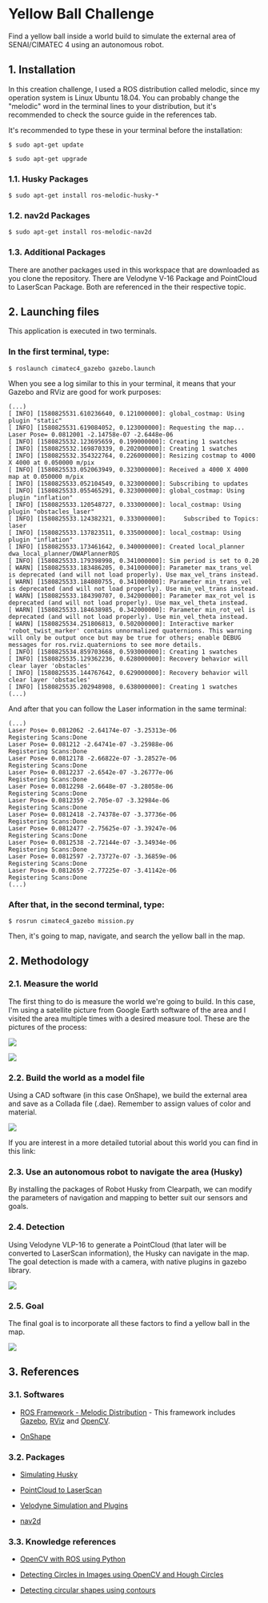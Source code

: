 # Yellow Ball Challenge

Find a yellow ball inside a world build to simulate the external area of SENAI/CIMATEC 4 using an autonomous robot.

## 1. Installation

In this creation challenge, I used a ROS distribution called melodic, since my operation system is Linux Ubuntu 18.04. You can probably change the "melodic" word in the terminal lines to your distribution, but it's recommended to check the source guide in the references tab.

It's recommended to type these in your terminal before the installation:

`$ sudo apt-get update`

`$ sudo apt-get upgrade`

### 1.1. Husky Packages

`$ sudo apt-get install ros-melodic-husky-*`

### 1.2. nav2d Packages

`$ sudo apt-get install ros-melodic-nav2d`

### 1.3. Additional Packages

There are another packages used in this workspace that are downloaded as you clone the repository. There are Velodyne V-16 Package and PointCloud to LaserScan Package. Both are referenced in the their respective topic.

## 2. Launching files

This application is executed in two terminals.

### In the first terminal, type:

`$ roslaunch cimatec4_gazebo gazebo.launch`

When you see a log similar to this in your terminal, it means that your Gazebo and RViz are good for work purposes:

```
(...)
[ INFO] [1580825531.610236640, 0.121000000]: global_costmap: Using plugin "static"
[ INFO] [1580825531.619084052, 0.123000000]: Requesting the map...
Laser Pose= 0.0812001 -2.14758e-07 -2.6448e-06
[ INFO] [1580825532.123695659, 0.199000000]: Creating 1 swatches
[ INFO] [1580825532.169870339, 0.202000000]: Creating 1 swatches
[ INFO] [1580825532.354322764, 0.226000000]: Resizing costmap to 4000 X 4000 at 0.050000 m/pix
[ INFO] [1580825533.052063949, 0.323000000]: Received a 4000 X 4000 map at 0.050000 m/pix
[ INFO] [1580825533.052104549, 0.323000000]: Subscribing to updates
[ INFO] [1580825533.055465291, 0.323000000]: global_costmap: Using plugin "inflation"
[ INFO] [1580825533.120548727, 0.333000000]: local_costmap: Using plugin "obstacles_laser"
[ INFO] [1580825533.124382321, 0.333000000]:     Subscribed to Topics: laser
[ INFO] [1580825533.137823511, 0.335000000]: local_costmap: Using plugin "inflation"
[ INFO] [1580825533.173461642, 0.340000000]: Created local_planner dwa_local_planner/DWAPlannerROS
[ INFO] [1580825533.179398998, 0.341000000]: Sim period is set to 0.20
[ WARN] [1580825533.183486205, 0.341000000]: Parameter max_trans_vel is deprecated (and will not load properly). Use max_vel_trans instead.
[ WARN] [1580825533.184080755, 0.341000000]: Parameter min_trans_vel is deprecated (and will not load properly). Use min_vel_trans instead.
[ WARN] [1580825533.184390707, 0.342000000]: Parameter max_rot_vel is deprecated (and will not load properly). Use max_vel_theta instead.
[ WARN] [1580825533.184638985, 0.342000000]: Parameter min_rot_vel is deprecated (and will not load properly). Use min_vel_theta instead.
[ WARN] [1580825534.251806813, 0.502000000]: Interactive marker 'robot_twist_marker' contains unnormalized quaternions. This warning will only be output once but may be true for others; enable DEBUG messages for ros.rviz.quaternions to see more details.
[ INFO] [1580825534.859703668, 0.593000000]: Creating 1 swatches
[ INFO] [1580825535.129362236, 0.628000000]: Recovery behavior will clear layer 'obstacles'
[ INFO] [1580825535.144767642, 0.629000000]: Recovery behavior will clear layer 'obstacles'
[ INFO] [1580825535.202948908, 0.638000000]: Creating 1 swatches
(...)
```

And after that you can follow the Laser information in the same terminal:

```
(...)
Laser Pose= 0.0812062 -2.64174e-07 -3.25313e-06
Registering Scans:Done
Laser Pose= 0.081212 -2.64741e-07 -3.25988e-06
Registering Scans:Done
Laser Pose= 0.0812178 -2.66822e-07 -3.28527e-06
Registering Scans:Done
Laser Pose= 0.0812237 -2.6542e-07 -3.26777e-06
Registering Scans:Done
Laser Pose= 0.0812298 -2.6648e-07 -3.28058e-06
Registering Scans:Done
Laser Pose= 0.0812359 -2.705e-07 -3.32984e-06
Registering Scans:Done
Laser Pose= 0.0812418 -2.74378e-07 -3.37736e-06
Registering Scans:Done
Laser Pose= 0.0812477 -2.75625e-07 -3.39247e-06
Registering Scans:Done
Laser Pose= 0.0812538 -2.72144e-07 -3.34934e-06
Registering Scans:Done
Laser Pose= 0.0812597 -2.73727e-07 -3.36859e-06
Registering Scans:Done
Laser Pose= 0.0812659 -2.77225e-07 -3.41142e-06
Registering Scans:Done
(...)
```

### After that, in the second terminal, type:

`$ rosrun cimatec4_gazebo mission.py`

Then, it's going to map, navigate, and search the yellow ball in the map.

## 2. Methodology

### 2.1. Measure the world

The first thing to do is measure the world we're going to build. In this case, I'm using a satellite picture from Google Earth software of the area and I visited the area multiple times with a desired measure tool. These are the pictures of the process:

![](cimatec4_gazebo/img/google_earth_view.png)

![](cimatec4_gazebo/img/blueprint.png)

### 2.2. Build the world as a model file

Using a CAD software (in this case OnShape), we build the external area and save as a Collada file (.dae). Remember to assign values of color and material.

![](cimatec4_gazebo/img/OnShape.png)

If you are interest in a more detailed tutorial about this world you can find in this link:

### 2.3. Use an autonomous robot to navigate the area (Husky)

By installing the packages of Robot Husky from Clearpath, we can modify the parameters of navigation and mapping to better suit our sensors and goals.

### 2.4. Detection

Using Velodyne VLP-16 to generate a PointCloud (that later will be converted to LaserScan information), the Husky can navigate in the map. The goal detection is made with a camera, with native plugins in gazebo library.

![](cimatec4_gazebo/img/Husky.png)

### 2.5. Goal

The final goal is to incorporate all these factors to find a yellow ball in the map.

![](cimatec4_gazebo/img/Objective.png)

## 3. References

### 3.1. Softwares

* [ROS Framework - Melodic Distribution](http://wiki.ros.org/) - This framework includes [Gazebo](http://gazebosim.org/), [RViz](http://wiki.ros.org/rviz) and [OpenCV](https://opencv.org).

* [OnShape](https://onshape.com)

### 3.2. Packages

* [Simulating Husky](https://www.clearpathrobotics.com/assets/guides/husky/SimulatingHusky.html)

* [PointCloud to LaserScan](http://wiki.ros.org/pointcloud_to_laserscan)

* [Velodyne Simulation and Plugins](https://bitbucket.org/DataspeedInc/velodyne_simulator/src/master/)

* [nav2d](http://wiki.ros.org/nav2d/)

### 3.3. Knowledge references

* [OpenCV with ROS using Python](https://dabit-industries.github.io/turtlebot2-tutorials/14b-OpenCV2_Python.html)

* [Detecting Circles in Images using OpenCV and Hough Circles](https://www.pyimagesearch.com/2014/07/21/detecting-circles-images-using-opencv-hough-circles/)

* [Detecting circular shapes using contours](http://layer0.authentise.com/detecting-circular-shapes-using-contours.html)




